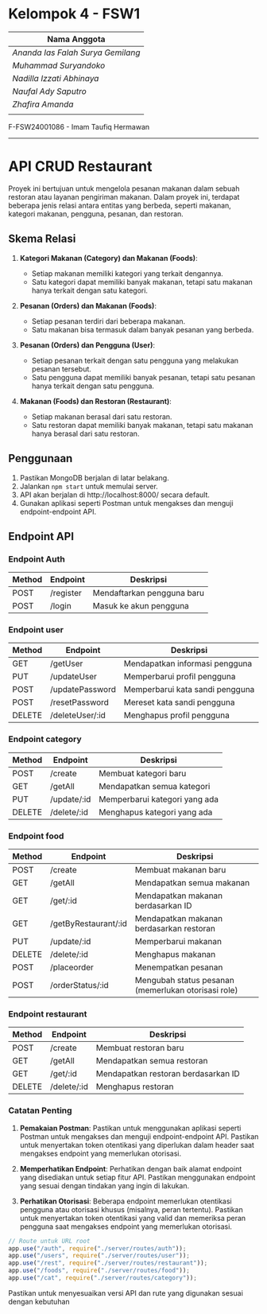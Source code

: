 # Kelompok 4 - FSW1

| Nama Anggota                      |
| --------------------------------- |
| _Ananda Ias Falah Surya Gemilang_ |
| _Muhammad Suryandoko_             |
| _Nadilla Izzati Abhinaya_         |
| _Naufal Ady Saputro_              |
| _Zhafira Amanda_                  |
|                                   |

F-FSW24001086 - Imam Taufiq Hermawan

<hr>

# API CRUD Restaurant

Proyek ini bertujuan untuk mengelola pesanan makanan dalam sebuah restoran atau layanan pengiriman makanan. Dalam proyek ini, terdapat beberapa jenis relasi antara entitas yang berbeda, seperti makanan, kategori makanan, pengguna, pesanan, dan restoran.

## Skema Relasi

1. **Kategori Makanan (Category) dan Makanan (Foods)**:

   - Setiap makanan memiliki kategori yang terkait dengannya.
   - Satu kategori dapat memiliki banyak makanan, tetapi satu makanan hanya terkait dengan satu kategori.

2. **Pesanan (Orders) dan Makanan (Foods)**:

   - Setiap pesanan terdiri dari beberapa makanan.
   - Satu makanan bisa termasuk dalam banyak pesanan yang berbeda.

3. **Pesanan (Orders) dan Pengguna (User)**:

   - Setiap pesanan terkait dengan satu pengguna yang melakukan pesanan tersebut.
   - Satu pengguna dapat memiliki banyak pesanan, tetapi satu pesanan hanya terkait dengan satu pengguna.

4. **Makanan (Foods) dan Restoran (Restaurant)**:
   - Setiap makanan berasal dari satu restoran.
   - Satu restoran dapat memiliki banyak makanan, tetapi satu makanan hanya berasal dari satu restoran.

## Penggunaan

1. Pastikan MongoDB berjalan di latar belakang.
2. Jalankan `npm start` untuk memulai server.
3. API akan berjalan di http://localhost:8000/ secara default.
4. Gunakan aplikasi seperti Postman untuk mengakses dan menguji endpoint-endpoint API.

## Endpoint API

### Endpoint Auth

| Method | Endpoint  | Deskripsi                  |
| ------ | --------- | -------------------------- |
| POST   | /register | Mendaftarkan pengguna baru |
| POST   | /login    | Masuk ke akun pengguna     |

### Endpoint user

| Method | Endpoint        | Deskripsi                       |
| ------ | --------------- | ------------------------------- |
| GET    | /getUser        | Mendapatkan informasi pengguna  |
| PUT    | /updateUser     | Memperbarui profil pengguna     |
| POST   | /updatePassword | Memperbarui kata sandi pengguna |
| POST   | /resetPassword  | Mereset kata sandi pengguna     |
| DELETE | /deleteUser/:id | Menghapus profil pengguna       |

### Endpoint category

| Method | Endpoint    | Deskripsi                     |
| ------ | ----------- | ----------------------------- |
| POST   | /create     | Membuat kategori baru         |
| GET    | /getAll     | Mendapatkan semua kategori    |
| PUT    | /update/:id | Memperbarui kategori yang ada |
| DELETE | /delete/:id | Menghapus kategori yang ada   |

### Endpoint food

| Method | Endpoint             | Deskripsi                                           |
| ------ | -------------------- | --------------------------------------------------- |
| POST   | /create              | Membuat makanan baru                                |
| GET    | /getAll              | Mendapatkan semua makanan                           |
| GET    | /get/:id             | Mendapatkan makanan berdasarkan ID                  |
| GET    | /getByRestaurant/:id | Mendapatkan makanan berdasarkan restoran            |
| PUT    | /update/:id          | Memperbarui makanan                                 |
| DELETE | /delete/:id          | Menghapus makanan                                   |
| POST   | /placeorder          | Menempatkan pesanan                                 |
| POST   | /orderStatus/:id     | Mengubah status pesanan (memerlukan otorisasi role) |

### Endpoint restaurant

| Method | Endpoint    | Deskripsi                           |
| ------ | ----------- | ----------------------------------- |
| POST   | /create     | Membuat restoran baru               |
| GET    | /getAll     | Mendapatkan semua restoran          |
| GET    | /get/:id    | Mendapatkan restoran berdasarkan ID |
| DELETE | /delete/:id | Menghapus restoran                  |

### Catatan Penting

1. **Pemakaian Postman**: Pastikan untuk menggunakan aplikasi seperti Postman untuk mengakses dan menguji endpoint-endpoint API. Pastikan untuk menyertakan token otentikasi yang diperlukan dalam header saat mengakses endpoint yang memerlukan otorisasi.

2. **Memperhatikan Endpoint**: Perhatikan dengan baik alamat endpoint yang disediakan untuk setiap fitur API. Pastikan menggunakan endpoint yang sesuai dengan tindakan yang ingin di lakukan.

3. **Perhatikan Otorisasi**: Beberapa endpoint memerlukan otentikasi pengguna atau otorisasi khusus (misalnya, peran tertentu). Pastikan untuk menyertakan token otentikasi yang valid dan memeriksa peran pengguna saat mengakses endpoint yang memerlukan otorisasi.

```javascript
// Route untuk URL root
app.use("/auth", require("./server/routes/auth"));
app.use("/users", require("./server/routes/user"));
app.use("/rest", require("./server/routes/restaurant"));
app.use("/foods", require("./server/routes/food"));
app.use("/cat", require("./server/routes/category"));
```

Pastikan untuk menyesuaikan versi API dan rute yang digunakan sesuai dengan kebutuhan
